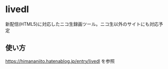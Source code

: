 # livedl
新配信(HTML5)に対応したニコ生録画ツール。ニコ生以外のサイトにも対応予定

## 使い方
https://himananiito.hatenablog.jp/entry/livedl
を参照
